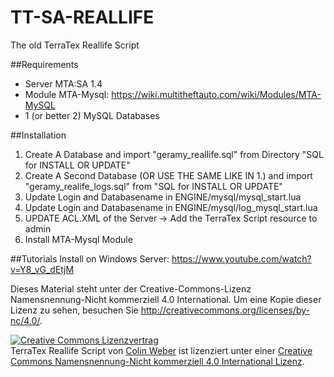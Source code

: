 TT-SA-REALLIFE
==============

The old TerraTex Reallife Script

##Requirements

* Server MTA:SA 1.4
* Module MTA-Mysql: https://wiki.multitheftauto.com/wiki/Modules/MTA-MySQL
* 1 (or better 2) MySQL Databases


##Installation

1. Create A Database and import "geramy_reallife.sql" from Directory "SQL for INSTALL OR UPDATE"
2. Create A Second Database (OR USE THE SAME LIKE IN 1.) and import "geramy_realife_logs.sql" from "SQL for INSTALL OR UPDATE"
3. Update Login and Databasename in ENGINE/mysql/mysql_start.lua
4. Update Login and Databasename in ENGINE/mysql/log_mysql_start.lua
5. UPDATE ACL.XML of the Server -> Add the TerraTex Script resource to admin
6. Install MTA-Mysql Module


##Tutorials
Install on Windows Server: https://www.youtube.com/watch?v=Y8_vG_dEtjM


Dieses Material steht unter der Creative-Commons-Lizenz Namensnennung-Nicht kommerziell 4.0 International. Um eine Kopie dieser Lizenz zu sehen, besuchen Sie http://creativecommons.org/licenses/by-nc/4.0/.

<a rel="license" href="http://creativecommons.org/licenses/by-nc/4.0/"><img alt="Creative Commons Lizenzvertrag" style="border-width:0" src="https://i.creativecommons.org/l/by-nc/4.0/88x31.png" /></a><br /><span xmlns:dct="http://purl.org/dc/terms/" property="dct:title">TerraTex Reallife Script</span> von <a xmlns:cc="http://creativecommons.org/ns#" href="http://terratex.eu" property="cc:attributionName" rel="cc:attributionURL">Colin Weber</a> ist lizenziert unter einer <a rel="license" href="http://creativecommons.org/licenses/by-nc/4.0/">Creative Commons Namensnennung-Nicht kommerziell 4.0 International Lizenz</a>.



